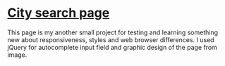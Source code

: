 # [City search page](https://fejes6.github.io/City-Search-page/)

This page is my another small project for testing and learning something new about responsiveness, styles and web browser differences. I used jQuery for autocomplete input field and graphic design of the page from image.     

